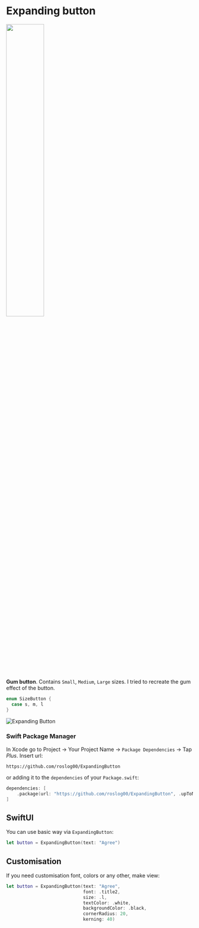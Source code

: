 # Expanding button

<p float="left">
  <img src="https://s10.gifyu.com/images/SYERY.gif" width="45%">
</p>
 

**Gum button**. Contains `Small`, `Medium`, `Large` sizes.
I tried to recreate the gum effect of the button.

  ```swift
enum SizeButton {
    case s, m, l
}
```

![Expanding Button](https://i.postimg.cc/B60ZQLsm/2024-06-04-19-47-55.png)

### Swift Package Manager

In Xcode go to Project -> Your Project Name -> `Package Dependencies` -> Tap _Plus_. Insert url:

```
https://github.com/roslog00/ExpandingButton
```

or adding it to the `dependencies` of your `Package.swift`:

```swift
dependencies: [
    .package(url: "https://github.com/roslog00/ExpandingButton", .upToNextMajor(from: "1.0"))
]
```

## SwiftUI

You can use basic way via `ExpandingButton`:

```swift
let button = ExpandingButton(text: "Agree")
```

## Customisation

If you need customisation font, colors or any other, make view:

```swift
let button = ExpandingButton(text: "Agree", 
                             font: .title2,
                             size: .l,
                             textColor: .white,
                             backgroundColor: .black,
                             cornerRadius: 20,
                             kerning: 40)
```
